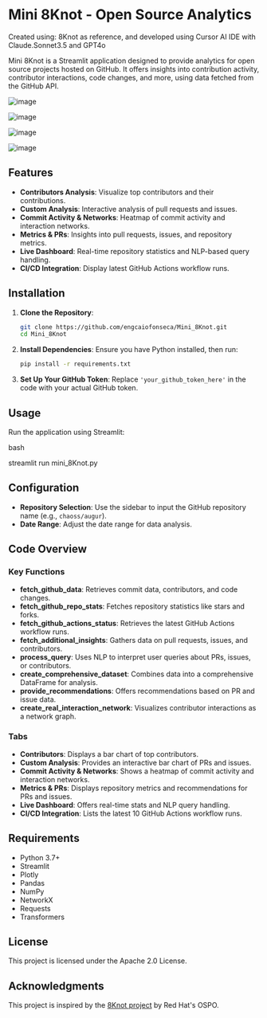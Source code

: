 # Mini 8Knot - Open Source Analytics
Created using: 8Knot as reference, and developed using Cursor AI IDE with Claude.Sonnet3.5 and GPT4o

Mini 8Knot is a Streamlit application designed to provide analytics for open source projects hosted on GitHub. It offers insights into contribution activity, contributor interactions, code changes, and more, using data fetched from the GitHub API.

![image](https://github.com/user-attachments/assets/67fb95bf-78a2-4663-b27a-21500b48f3c4)

![image](https://github.com/user-attachments/assets/565b6a77-2478-46c4-9ef5-b8a3b775bc77)

![image](https://github.com/user-attachments/assets/bb0aaef7-0971-4bf2-8068-49991520cd03)

![image](https://github.com/user-attachments/assets/b28a82bb-cad9-4e78-8e6e-5c2f5d056abc)

## Features

- **Contributors Analysis**: Visualize top contributors and their contributions.
- **Custom Analysis**: Interactive analysis of pull requests and issues.
- **Commit Activity & Networks**: Heatmap of commit activity and interaction networks.
- **Metrics & PRs**: Insights into pull requests, issues, and repository metrics.
- **Live Dashboard**: Real-time repository statistics and NLP-based query handling.
- **CI/CD Integration**: Display latest GitHub Actions workflow runs.

## Installation

1. **Clone the Repository**:
   ```bash
   git clone https://github.com/engcaiofonseca/Mini_8Knot.git
   cd Mini_8Knot
   ```

2. **Install Dependencies**:
   Ensure you have Python installed, then run:
   ```bash
   pip install -r requirements.txt
   ```

3. **Set Up Your GitHub Token**:
   Replace `'your_github_token_here'` in the code with your actual GitHub token.

## Usage

Run the application using Streamlit:

bash

streamlit run mini_8Knot.py


## Configuration

- **Repository Selection**: Use the sidebar to input the GitHub repository name (e.g., `chaoss/augur`).
- **Date Range**: Adjust the date range for data analysis.

## Code Overview

### Key Functions

- **fetch_github_data**: Retrieves commit data, contributors, and code changes.
- **fetch_github_repo_stats**: Fetches repository statistics like stars and forks.
- **fetch_github_actions_status**: Retrieves the latest GitHub Actions workflow runs.
- **fetch_additional_insights**: Gathers data on pull requests, issues, and contributors.
- **process_query**: Uses NLP to interpret user queries about PRs, issues, or contributors.
- **create_comprehensive_dataset**: Combines data into a comprehensive DataFrame for analysis.
- **provide_recommendations**: Offers recommendations based on PR and issue data.
- **create_real_interaction_network**: Visualizes contributor interactions as a network graph.

### Tabs

- **Contributors**: Displays a bar chart of top contributors.
- **Custom Analysis**: Provides an interactive bar chart of PRs and issues.
- **Commit Activity & Networks**: Shows a heatmap of commit activity and interaction networks.
- **Metrics & PRs**: Displays repository metrics and recommendations for PRs and issues.
- **Live Dashboard**: Offers real-time stats and NLP query handling.
- **CI/CD Integration**: Lists the latest 10 GitHub Actions workflow runs.

## Requirements

- Python 3.7+
- Streamlit
- Plotly
- Pandas
- NumPy
- NetworkX
- Requests
- Transformers

## License

This project is licensed under the Apache 2.0 License.

## Acknowledgments

This project is inspired by the [8Knot project](https://github.com/oss-aspen/8Knot/tree/dev) by Red Hat's OSPO.
